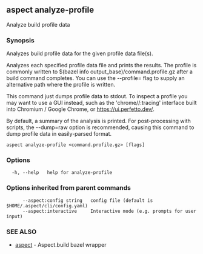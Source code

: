 ## aspect analyze-profile

Analyze build profile data

### Synopsis

Analyzes build profile data for the given profile data file(s).

Analyzes each specified profile data file and prints the results.
The profile is commonly written to $(bazel info output_base)/command.profile.gz
after a build command completes.
You can use the --profile=<file> flag to supply an alternative path where the profile is written.

This command just dumps profile data to stdout. To inspect a profile you may want to use a GUI
instead, such as the 'chrome//:tracing' interface built into Chromium / Google Chrome, or
<https://ui.perfetto.dev/>.

By default, a summary of the analysis is printed.  For post-processing
with scripts, the --dump=raw option is recommended, causing this
command to dump profile data in easily-parsed format.

```
aspect analyze-profile <command.profile.gz> [flags]
```

### Options

```
  -h, --help   help for analyze-profile
```

### Options inherited from parent commands

```
      --aspect:config string   config file (default is $HOME/.aspect/cli/config.yaml)
      --aspect:interactive     Interactive mode (e.g. prompts for user input)
```

### SEE ALSO

* [aspect](aspect.md)	 - Aspect.build bazel wrapper

